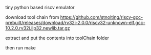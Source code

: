 tiny python based riscv emulator

download tool chain from https://github.com/stnolting/riscv-gcc-prebuilt/releases/download/rv32i-2.0.0/riscv32-unknown-elf.gcc-10.2.0.rv32i.ilp32.newlib.tar.gz

extract and put the contents into toolChain folder

then run make

